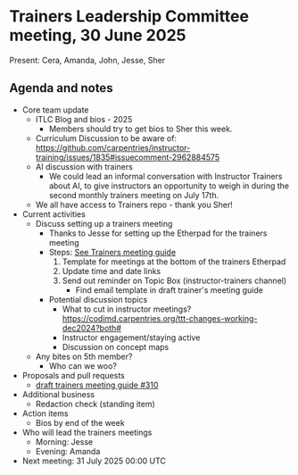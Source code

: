 # Trainers Leadership Committee meeting, 30 June 2025

Present: Cera, Amanda, John, Jesse, Sher

## Agenda and notes

- Core team update
	- ITLC Blog and bios - 2025
		- Members should try to get bios to Sher this week.
	- Curriculum Discussion to be aware of: <https://github.com/carpentries/instructor-training/issues/1835#issuecomment-2962884575>
	- AI discussion with trainers
		- We could lead an informal conversation with Instructor Trainers about AI, to give instructors an opportunity to weigh in during the second monthly trainers meeting on July 17th.
	- We all have access to Trainers repo - thank you Sher!
- Current activities
	- Discuss setting up a trainers meeting
		- Thanks to Jesse for setting up the Etherpad for the trainers meeting 
		- Steps: [See Trainers meeting guide](https://github.com/carpentries/trainers/blob/main/policy/trainers_meeting_guide.md)
			1. Template for meetings at the bottom of the trainers Etherpad
			2. Update time and date links
			3. Send out reminder on Topic Box (instructor-trainers channel)
				- Find email template in draft trainer's meeting guide
		- Potential discussion topics
			- What to cut in instructor meetings? https://codimd.carpentries.org/ttt-changes-working-dec2024?both#
			- Instructor engagement/staying active
			- Discussion on concept maps
	- Any bites on 5th member?
		- Who can we woo?
- Proposals and pull requests
	- [draft trainers meeting guide #310](https://github.com/carpentries/trainers/pull/310)
- Additional business
	- Redaction check (standing item)
- Action items
	- Bios by end of the week
- Who will lead the trainers meetings
	- Morning: Jesse
	- Evening: Amanda
- Next meeting: 31 July 2025 00:00 UTC
